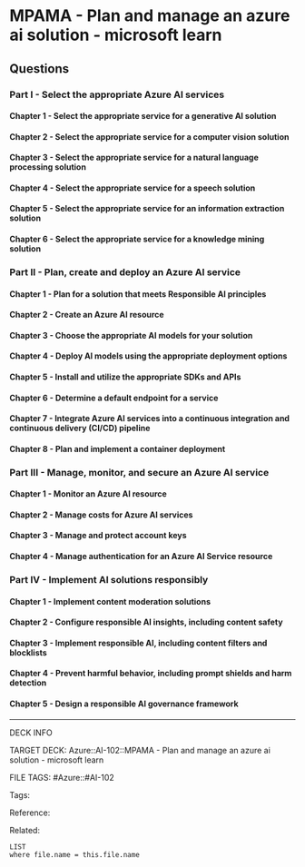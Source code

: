# MPAMA - Plan and manage an azure ai solution - microsoft learn

## Questions

### Part I - Select the appropriate Azure AI services

#### Chapter 1 - Select the appropriate service for a generative AI solution

#### Chapter 2 - Select the appropriate service for a computer vision solution

#### Chapter 3 - Select the appropriate service for a natural language processing solution

#### Chapter 4 - Select the appropriate service for a speech solution

#### Chapter 5 - Select the appropriate service for an information extraction solution

#### Chapter 6 - Select the appropriate service for a knowledge mining solution

### Part II - Plan, create and deploy an Azure AI service

#### Chapter 1 - Plan for a solution that meets Responsible AI principles

#### Chapter 2 - Create an Azure AI resource

#### Chapter 3 - Choose the appropriate AI models for your solution

#### Chapter 4 - Deploy AI models using the appropriate deployment options

#### Chapter 5 - Install and utilize the appropriate SDKs and APIs

#### Chapter 6 - Determine a default endpoint for a service

#### Chapter 7 - Integrate Azure AI services into a continuous integration and continuous delivery (CI/CD) pipeline

#### Chapter 8 - Plan and implement a container deployment

### Part III - Manage, monitor, and secure an Azure AI service

#### Chapter 1 - Monitor an Azure AI resource

#### Chapter 2 - Manage costs for Azure AI services

#### Chapter 3 - Manage and protect account keys

#### Chapter 4 - Manage authentication for an Azure AI Service resource

### Part IV - Implement AI solutions responsibly

#### Chapter 1 - Implement content moderation solutions

#### Chapter 2 - Configure responsible AI insights, including content safety

#### Chapter 3 - Implement responsible AI, including content filters and blocklists

#### Chapter 4 - Prevent harmful behavior, including prompt shields and harm detection

#### Chapter 5 - Design a responsible AI governance framework

---

DECK INFO

TARGET DECK: Azure::AI-102::MPAMA - Plan and manage an azure ai solution - microsoft learn

FILE TAGS: #Azure::#AI-102

Tags:

Reference:

Related:

```dataview
LIST
where file.name = this.file.name
```
